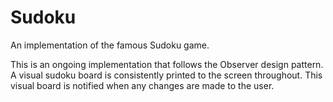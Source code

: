 # Sudoku
An implementation of the famous Sudoku game.

This is an ongoing implementation that follows the Observer design pattern. A visual sudoku board is consistently printed to the screen throughout. This visual board is notified when any changes are made to the user.
